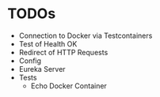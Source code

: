 # TODOs

* Connection to Docker via Testcontainers
* Test of Health OK
* Redirect of HTTP Requests
* Config
* Eureka Server
* Tests
  * Echo Docker Container
